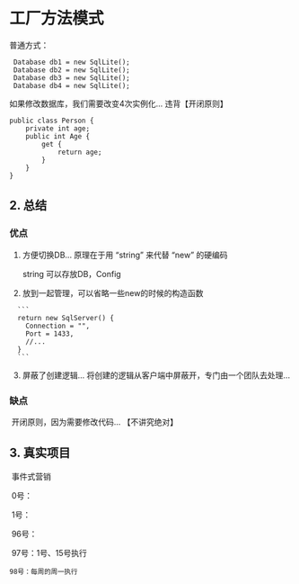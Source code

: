 # 工厂方法模式

普通方式：

```
 Database db1 = new SqlLite();
 Database db2 = new SqlLite();
 Database db3 = new SqlLite();
 Database db4 = new SqlLite();
```

如果修改数据库，我们需要改变4次实例化...   违背【开闭原则】

```
public class Person {
	private int age;
	public int Age {
		get {
			return age;
		}
	}
}
```



## 2. 总结

###     优点

   1. 方便切换DB...  原理在于用 “string” 来代替 “new” 的硬编码

      string 可以存放DB，Config

   2.  放到一起管理，可以省略一些new的时候的构造函数

      ```
      return new SqlServer() {
      	Connection = "",
      	Port = 1433,
      	//...
      }
      ```

      

   3.  屏蔽了创建逻辑... 将创建的逻辑从客户端中屏蔽开，专门由一个团队去处理...

###     缺点

​    开闭原则，因为需要修改代码... 【不讲究绝对】

## 3. 真实项目

​    事件式营销

​     0号：

​	 1号：

​	 96号：

​	 97号：1号、15号执行

 	98号：每周的周一执行